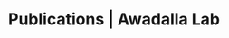 ---
title: Publications | Awadalla Lab
permalink: /publications/
published: false
isPublic_b: true

publicationType_txt: journal
title_txt: "Genomewide association studies: history, rationale, and prospects for psychiatric disorders."
pmid_ti: 19339359
publishDate_tdt: "2009-05-01T07:23:33.000Z"
journalTitle_txt: "The American journal of psychiatry"
volume_ti: 166
issue_ti: 5
doi_txt: "10.1176/appi.ajp.2008.08091354"
authors_list: 
  - author_txt: "Psychiatric GWAS Consortium Coordinating Committee."
  - author_txt: "Cichon S"
  - author_txt: "Craddock N"
  - author_txt: "Daly M"
  - author_txt: "Faraone SV"
  - author_txt: "Gejman PV"
  - author_txt: "Kelsoe J"
  - author_txt: "Lehner T"
  - author_txt: "Levinson DF"
  - author_txt: "Moran A"
  - author_txt: "Sklar P"
  - author_txt: "Sullivan PF"
---